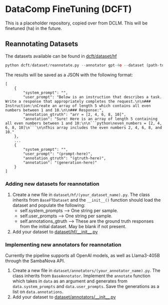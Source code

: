 # DataComp FineTuning (DCFT)

This is a placeholder repository, copied over from DCLM. This will be finetuned (ha) in the future.

## Reannotating Datasets
The datasets available can be found in [dcft/dataset/hf](dcft/dataset/hf)
```python
python dcft/dataset/reannotate.py --annotator gpt-4o --dataset (path-to-hf-dataset) 
```
The results will be saved as a JSON with the following format:
```
[
    {
        "system_prompt": "",
        "user_prompt": "Below is an instruction that describes a task. Write a response that appropriately completes the request.\n\n### Instruction:\nCreate an array of length 5 which contains all even numbers between 1 and 10.\n\n### Response:",
        "annotation_gtruth": "arr = [2, 4, 6, 8, 10]",
        "annotation": "Sure! Here is an array of length 5 containing all even numbers between 1 and 10:\n\n```python\neven_numbers = [2, 4, 6, 8, 10]\n```\n\nThis array includes the even numbers 2, 4, 6, 8, and 10."
    },
    ...
    {
        "system_prompt": "",
        "user_prompt": "(prompt-here)",
        "annotation_gtruth": "(gtruth-here)",
        "annotation": "(generation-here)"
    }
]
```

### Adding new datasets for reannotation
1. Create a new file in `dataset/hf/(your_dataset_name).py`. The class inherits from `BaseFTDataset` and the `__init__()` function should load the dataset and populate the following:
    - self.system_prompts --> One string per sample.
    - self.user_prompts --> One string per sample.
    - self.annotations_gtruth --> These are the ground truth responses from the initial dataset. May be blank if not present.
2. Add your dataset to [dataset/hf/\_\_init\_\_.py](dataset/hf/__init__.py)


### Implementing new annotators for reannotation
Currently the pipeline supports all OpenAI models, as well as Llama3-405B through the SambaNova API.
1. Create a new file in `dataset/annotators/(your_annotator_name).py`. The class inherits from `BaseAnnotator`. Implement the `annotate` function which takes in `data` as an argument and generates from `data.system_prompts` and `data.user_prompts`. Save the generations as a list on `data.annotations`.
2. Add your dataset to [dataset/annotators/\_\_init\_\_.py](dataset/annotators/__init__.py)